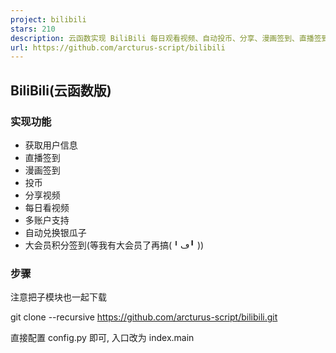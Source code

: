 ```yaml
---
project: bilibili
stars: 210
description: 云函数实现 BiliBili 每日观看视频、自动投币、分享、漫画签到、直播签到
url: https://github.com/arcturus-script/bilibili
---
```


BiliBili(云函数版)
--------------

### 实现功能

-   获取用户信息
-   直播签到
-   漫画签到
-   投币
-   分享视频
-   每日看视频
-   多账户支持
-   自动兑换银瓜子
-   大会员积分签到(等我有大会员了再搞(╹ڡ╹ ))

### 步骤

注意把子模块也一起下载

git clone --recursive https://github.com/arcturus-script/bilibili.git

直接配置 config.py 即可, 入口改为 index.main
